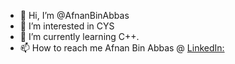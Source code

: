 - 👋 Hi, I’m @AfnanBinAbbas
- 👀 I’m interested in CYS
- 🌱 I’m currently learning C++.
- 📫 How to reach me Afnan Bin Abbas @ [LinkedIn:](https://www.linkedin.com/in/afnan-bin-abbas-a50b59193/)

<!---
AfnanBinAbbas/AfnanBinAbbas is a ✨ special ✨ repository because its `README.md` (this file) appears on your GitHub profile.
You can click the Preview link to take a look at your changes.
--->
